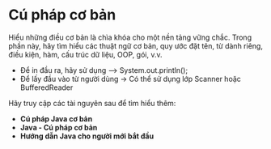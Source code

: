 # Cú pháp cơ bản
Hiểu những điều cơ bản là chìa khóa cho một nền tảng vững chắc. Trong phần này, hãy tìm hiểu các thuật ngữ cơ bản, quy ước đặt tên, từ dành riêng, điều kiện, hàm, cấu trúc dữ liệu, OOP, gói, v.v.
- Để in đầu ra, hãy sử dụng —> System.out.println();
- Để lấy đầu vào từ người dùng -> Có thể sử dụng lớp Scanner hoặc BufferedReader

Hãy truy cập các tài nguyên sau để tìm hiểu thêm:
- **Cú pháp Java cơ bản**
- **Java - Cú pháp cơ bản**
- **Hướng dẫn Java cho người mới bắt đầu**